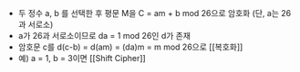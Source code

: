 - 두 정수 a, b 를 선택한 후 평문 M을 C = am + b mod 26으로 암호화 (단, a는 26과 서로소)
- a가 26과 서로소이므로 da = 1 mod 26인 d가 존재
- 암호문 c를 d(c-b) = d(am) = (da)m = m mod 26으로 [[복호화]] 
- 예) a = 1, b = 3이면 [[Shift Cipher]]